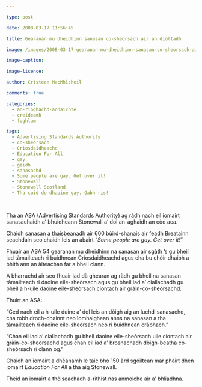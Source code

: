 ```yaml
---

type: post

date: 2008-03-17 11:56:45

title: Gearanan mu dheidhinn sanasan co-sheòrsach air an diùltadh

image: /images/2008-03-17-gearanan-mu-dheidhinn-sanasan-co-sheorsach-air-an-diultadh.jpg

image-caption:

image-licence:

author: Crìstean MacMhìcheil

comments: true

categories:
  - an-rioghachd-aonaichte
  - creideamh
  - foghlam

tags:
  - Advertising Standards Authority
  - co-sheòrsach
  - Crìosdaidheachd
  - Education For All
  - gay
  - gèidh
  - sanasachd
  - Some people are gay. Get over it!
  - Stonewall
  - Stonewall Scotland
  - Tha cuid de dhaoine gay. Gabh ris!

---
```


Tha an ASA (Advertising Standards Authority) ag ràdh nach eil iomairt sanasachaidh a’ bhuidheann Stonewall a’ dol an-aghaidh an còd aca.

<!--more-->

Chaidh sanasan a thaisbeanadh air 600 bùird-shanais air feadh Breatainn seachdain seo chaidh leis an abairt “_Some people are gay. Get over it!_”

Fhuair an ASA 54 gearanan mu dheidhinn na sanasan air sgàth ’s gu bheil iad tàmailteach ri buidhnean Crìosdaidheachd agus cha bu chòir dhaibh a bhith ann an àiteachan far a bheil clann.

A bharrachd air seo fhuair iad dà ghearan ag ràdh gu bheil na sanasan tàmailteach ri daoine eile-sheòrsach agus gu bheil iad a’ ciallachadh gu bheil a h-uile daoine eile-sheòrsach ciontach air gràin-co-sheòrsachd.

Thuirt an ASA:

“Ged nach eil a h-uile duine a’ dol leis an dòigh aig an luchd-sanasachd, cha robh droch-chainnt neo ìomhaighean anns na sanasan a tha tàmailteach ri daoine eile-sheòrsach neo ri buidhnean cràbhach.”

“Chan eil iad a’ ciallachadh gu bheil daoine eile-sheòrsach uile ciontach air gràin-co-sheòrsachd agus chan eil iad a’ brosnachadh dòigh-beatha co-sheòrsach ri clann òg.”

Chaidh an iomairt a dhèanamh le taic bho 150 àrd sgoiltean mar phàirt dhen iomairt _Education For All_ a tha aig Stonewall.

Thèid an iomairt a thòiseachadh a-rithist nas anmoiche air a’ bhliadhna.
